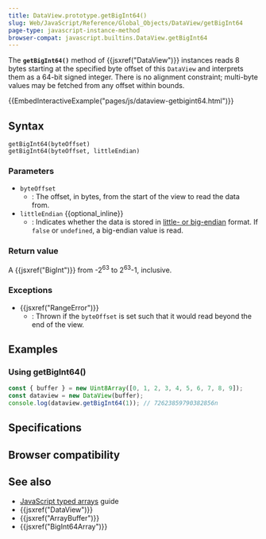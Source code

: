 ```yaml
---
title: DataView.prototype.getBigInt64()
slug: Web/JavaScript/Reference/Global_Objects/DataView/getBigInt64
page-type: javascript-instance-method
browser-compat: javascript.builtins.DataView.getBigInt64
---
```




The **`getBigInt64()`** method of {{jsxref("DataView")}} instances reads 8 bytes starting at the specified byte offset of this `DataView` and interprets them as a 64-bit signed integer. There is no alignment constraint; multi-byte values may be fetched from any offset within bounds.

{{EmbedInteractiveExample("pages/js/dataview-getbigint64.html")}}

## Syntax

```js-nolint
getBigInt64(byteOffset)
getBigInt64(byteOffset, littleEndian)
```

### Parameters

- `byteOffset`
  - : The offset, in bytes, from the start of the view to read the data from.
- `littleEndian` {{optional_inline}}
  - : Indicates whether the data is stored in [little- or big-endian](/Glossary/Endianness) format. If `false` or `undefined`, a big-endian value is read.

### Return value

A {{jsxref("BigInt")}} from -2<sup>63</sup> to 2<sup>63</sup>-1, inclusive.

### Exceptions

- {{jsxref("RangeError")}}
  - : Thrown if the `byteOffset` is set such that it would read beyond the end of the view.

## Examples

### Using getBigInt64()

```js
const { buffer } = new Uint8Array([0, 1, 2, 3, 4, 5, 6, 7, 8, 9]);
const dataview = new DataView(buffer);
console.log(dataview.getBigInt64(1)); // 72623859790382856n
```

## Specifications



## Browser compatibility



## See also

- [JavaScript typed arrays](/Web/JavaScript/Guide/Typed_arrays) guide
- {{jsxref("DataView")}}
- {{jsxref("ArrayBuffer")}}
- {{jsxref("BigInt64Array")}}
